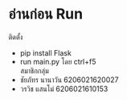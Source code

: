 # อ่านก่อน Run
ติดตั้ง<br>
  - pip install Flask<br>
  - run main.py โดย ctrl+f5<br>
สมาชิกกลุ่ม<br>
  - ชัยภัทร นานาวัน 6206021620027<br>
  - วรวิช แสนโม่ 6206021610153<br>
